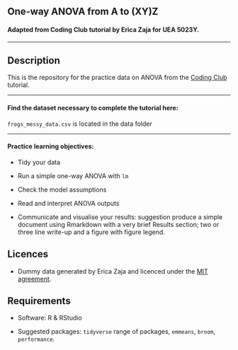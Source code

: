 ## One-way ANOVA from A to (XY)Z

#### Adapted from Coding Club tutorial by Erica Zaja for UEA 5023Y.

*****

## **Description**

This is the repository for the practice data on ANOVA from the [Coding Club](https://ourcodingclub.github.io/) tutorial. 

***********

#### Find the dataset necessary to complete the tutorial here: 

`frogs_messy_data.csv` is located in the data folder
 
******

#### Practice learning objectives:


- Tidy your data

- Run a simple one-way ANOVA with `lm`

- Check the model assumptions

- Read and interpret ANOVA outputs

- Communicate and visualise your results: suggestion produce a simple document using Rmarkdown with a very brief Results section; two or three line write-up and a figure with figure legend.  


## **Licences**

- Dummy data generated by Erica Zaja and licenced under the [MIT agreement](https://github.com/EdDataScienceEES/tutorial-ericazaja/tree/master/LICENSE.md).



## **Requirements**

- Software: R & RStudio

- Suggested packages: `tidyverse` range of packages, `emmeans`, `broom`, `performance`.




